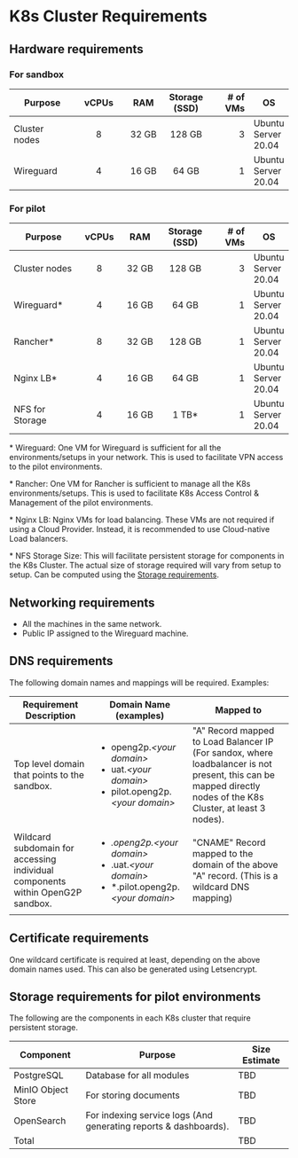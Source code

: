 # K8s Cluster Requirements

## Hardware requirements

### For sandbox&#x20;

<table><thead><tr><th width="150">Purpose</th><th width="100" align="center">vCPUs</th><th width="105" align="center">RAM</th><th align="center">Storage (SSD)</th><th width="104" align="right"># of VMs</th><th>OS</th></tr></thead><tbody><tr><td>Cluster nodes</td><td align="center">8</td><td align="center">32 GB</td><td align="center">128 GB</td><td align="right">3</td><td>Ubuntu Server 20.04</td></tr><tr><td>Wireguard</td><td align="center">4</td><td align="center">16 GB</td><td align="center">64 GB</td><td align="right">1</td><td>Ubuntu Server 20.04</td></tr></tbody></table>

### For pilot

<table><thead><tr><th width="166">Purpose</th><th width="95" align="center">vCPUs</th><th width="98" align="center">RAM</th><th width="140" align="center">Storage (SSD)</th><th width="101" align="right"># of VMs</th><th>OS</th></tr></thead><tbody><tr><td>Cluster nodes</td><td align="center">8</td><td align="center">32 GB</td><td align="center">128 GB</td><td align="right">3</td><td>Ubuntu Server 20.04</td></tr><tr><td>Wireguard*</td><td align="center">4</td><td align="center">16 GB</td><td align="center">64 GB</td><td align="right">1</td><td>Ubuntu Server 20.04</td></tr><tr><td>Rancher*</td><td align="center">8</td><td align="center">32 GB</td><td align="center">128 GB</td><td align="right">1</td><td>Ubuntu Server<br>20.04</td></tr><tr><td>Nginx LB*</td><td align="center">4</td><td align="center">16 GB</td><td align="center">64 GB</td><td align="right">1</td><td>Ubuntu Server 20.04</td></tr><tr><td>NFS for Storage</td><td align="center">4</td><td align="center">16 GB</td><td align="center">1 TB*</td><td align="right">1</td><td>Ubuntu Server 20.04</td></tr></tbody></table>

\* Wireguard: One VM for Wireguard is sufficient for all the environments/setups in your network. This is used to facilitate VPN access to the pilot environments.

\* Rancher: One VM for Rancher is sufficient to manage all the K8s environments/setups. This is used to facilitate K8s Access Control & Management of the pilot environments.

\* Nginx LB: Nginx VMs for load balancing. These VMs are not required if using a Cloud Provider. Instead, it is recommended to use Cloud-native Load balancers.

\* NFS Storage Size: This will facilitate persistent storage for components in the K8s Cluster. The actual size of storage required will vary from setup to setup. Can be computed using the [Storage requirements](k8s-cluster-requirements.md#storage-requirements-for-pilot-environments).

## Networking requirements

* All the machines in the same network.
* Public IP assigned to the Wireguard machine.

## DNS requirements

The following domain names and mappings will be required. Examples:

| Requirement Description                                                        | Domain Name (examples)                                                                                                                                       | Mapped to                                                                                                                                                      |
| ------------------------------------------------------------------------------ | ------------------------------------------------------------------------------------------------------------------------------------------------------------ | -------------------------------------------------------------------------------------------------------------------------------------------------------------- |
| Top level domain that points to the sandbox.                                   | <p></p><ul><li>openg2p.<em>&#x3C;your domain></em></li><li>uat.<em>&#x3C;your domain></em></li><li>pilot.openg2p.<em>&#x3C;your domain></em></li></ul>       | "A" Record mapped to Load Balancer IP (For sandox, where loadbalancer is not present, this can be mapped directly nodes of the K8s Cluster, at least 3 nodes). |
| Wildcard subdomain for accessing individual components within OpenG2P sandbox. | <p></p><ul><li>*.openg2p.<em>&#x3C;your domain></em></li><li>*.uat.<em>&#x3C;your domain></em></li><li>*.pilot.openg2p.<em>&#x3C;your domain></em></li></ul> | "CNAME" Record mapped to the domain of the above "A" record. (This is a wildcard DNS mapping)                                                                  |

## Certificate requirements

One wildcard certificate is required at least, depending on the above domain names used. This can also be generated using Letsencrypt.

## Storage requirements for pilot environments

The following are the components in each K8s cluster that require persistent storage.

| Component          | Purpose                                                          | Size Estimate |
| ------------------ | ---------------------------------------------------------------- | ------------- |
| PostgreSQL         | Database for all modules                                         | TBD           |
| MinIO Object Store | For storing documents                                            | TBD           |
| OpenSearch         | For indexing service logs (And generating reports & dashboards). | TBD           |
| Total              |                                                                  | TBD           |

